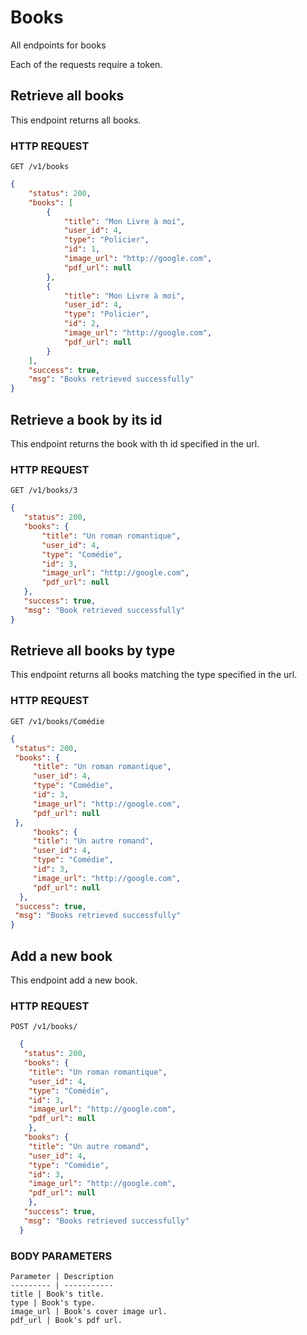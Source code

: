 # Books

All endpoints for books

<aside class="notice">
Each of the requests require a token.
</aside>

## Retrieve all books
 
This endpoint returns all books.

### HTTP REQUEST

`GET /v1/books`
  
```json
{
	"status": 200,
	"books": [
		{
			"title": "Mon Livre à moi",
			"user_id": 4,
			"type": "Policier",
			"id": 1,
			"image_url": "http://google.com",
			"pdf_url": null
		},
		{
			"title": "Mon Livre à moi",
			"user_id": 4,
			"type": "Policier",
			"id": 2,
			"image_url": "http://google.com",
			"pdf_url": null
		}
	],
	"success": true,
	"msg": "Books retrieved successfully"
}
```

## Retrieve a book by its id

This endpoint returns the book with th id specified in the url.

### HTTP REQUEST

`GET /v1/books/3`

 ```json
 {
 	"status": 200,
 	"books": {
 		"title": "Un roman romantique",
 		"user_id": 4,
 		"type": "Comédie",
 		"id": 3,
 		"image_url": "http://google.com",
 		"pdf_url": null
 	},
 	"success": true,
 	"msg": "Book retrieved successfully"
 }
 ```
 
## Retrieve all books by type
  
This endpoint returns all books matching the type specified in the url.
  
### HTTP REQUEST
  
`GET /v1/books/Comédie`
  
   ```json
   {
   	"status": 200,
   	"books": {
   		"title": "Un roman romantique",
   		"user_id": 4,
   		"type": "Comédie",
   		"id": 3,
   		"image_url": "http://google.com",
   		"pdf_url": null
   	},
    	"books": {
     	"title": "Un autre romand",
       	"user_id": 4,
       	"type": "Comédie",
       	"id": 3,
       	"image_url": "http://google.com",
       	"pdf_url": null
     },
   	"success": true,
   	"msg": "Books retrieved successfully"
   }
   ```
   
## Add a new book
    
This endpoint add a new book.
    
### HTTP REQUEST
    
`POST /v1/books/`
    
```json
  {
   "status": 200,
   "books": {
    "title": "Un roman romantique",
   	"user_id": 4,
  	"type": "Comédie",
    "id": 3,
    "image_url": "http://google.com",
   	"pdf_url": null
 	},
   "books": {
    "title": "Un autre romand",
    "user_id": 4,
    "type": "Comédie",
    "id": 3,
    "image_url": "http://google.com",
    "pdf_url": null
    },
   "success": true,
   "msg": "Books retrieved successfully"
  }
```
     
### BODY PARAMETERS
        
    Parameter | Description
    --------- | -----------
    title | Book's title.
    type | Book's type.
    image_url | Book's cover image url.
    pdf_url | Book's pdf url.
